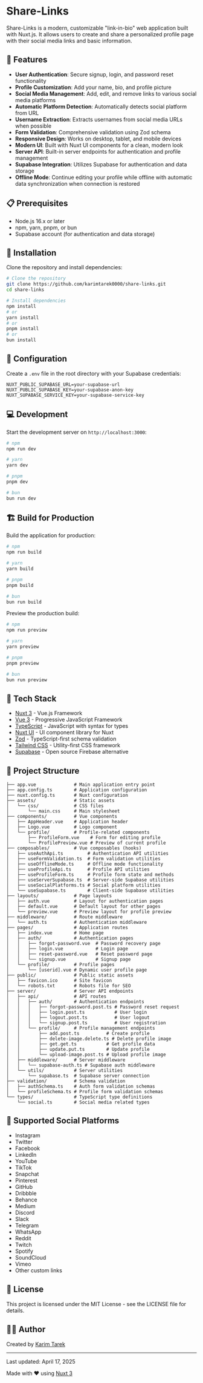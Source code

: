 # Share-Links

Share-Links is a modern, customizable "link-in-bio" web application built with
Nuxt.js. It allows users to create and share a personalized profile page with
their social media links and basic information.

## 🌟 Features

- **User Authentication**: Secure signup, login, and password reset
  functionality
- **Profile Customization**: Add your name, bio, and profile picture
- **Social Media Management**: Add, edit, and remove links to various social
  media platforms
- **Automatic Platform Detection**: Automatically detects social platform from
  URL
- **Username Extraction**: Extracts usernames from social media URLs when
  possible
- **Form Validation**: Comprehensive validation using Zod schema
- **Responsive Design**: Works on desktop, tablet, and mobile devices
- **Modern UI**: Built with Nuxt UI components for a clean, modern look
- **Server API**: Built-in server endpoints for authentication and profile
  management
- **Supabase Integration**: Utilizes Supabase for authentication and data
  storage
- **Offline Mode**: Continue editing your profile while offline with automatic
  data synchronization when connection is restored

## 📋 Prerequisites

- Node.js 16.x or later
- npm, yarn, pnpm, or bun
- Supabase account (for authentication and data storage)

## 🚀 Installation

Clone the repository and install dependencies:

```bash
# Clone the repository
git clone https://github.com/karimtarek0000/share-links.git
cd share-links

# Install dependencies
npm install
# or
yarn install
# or
pnpm install
# or
bun install
```

## 🔧 Configuration

Create a `.env` file in the root directory with your Supabase credentials:

```
NUXT_PUBLIC_SUPABASE_URL=your-supabase-url
NUXT_PUBLIC_SUPABASE_KEY=your-supabase-anon-key
NUXT_SUPABASE_SERVICE_KEY=your-supabase-service-key
```

## 💻 Development

Start the development server on `http://localhost:3000`:

```bash
# npm
npm run dev

# yarn
yarn dev

# pnpm
pnpm dev

# bun
bun run dev
```

## 🏗️ Build for Production

Build the application for production:

```bash
# npm
npm run build

# yarn
yarn build

# pnpm
pnpm build

# bun
bun run build
```

Preview the production build:

```bash
# npm
npm run preview

# yarn
yarn preview

# pnpm
pnpm preview

# bun
bun run preview
```

## 🧰 Tech Stack

- [Nuxt 3](https://nuxt.com/) - Vue.js Framework
- [Vue 3](https://vuejs.org/) - Progressive JavaScript Framework
- [TypeScript](https://www.typescriptlang.org/) - JavaScript with syntax for
  types
- [Nuxt UI](https://ui.nuxt.com/) - UI component library for Nuxt
- [Zod](https://github.com/colinhacks/zod) - TypeScript-first schema validation
- [Tailwind CSS](https://tailwindcss.com/) - Utility-first CSS framework
- [Supabase](https://supabase.io/) - Open source Firebase alternative

## 📁 Project Structure

```
├── app.vue              # Main application entry point
├── app.config.ts        # Application configuration
├── nuxt.config.ts       # Nuxt configuration
├── assets/              # Static assets
│   └── css/             # CSS files
│       └── main.css     # Main stylesheet
├── components/          # Vue components
│   ├── AppHeader.vue    # Application header
│   ├── Logo.vue         # Logo component
│   └── profile/         # Profile-related components
│       ├── ProfileForm.vue    # Form for editing profile
│       └── ProfilePreview.vue # Preview of current profile
├── composables/         # Vue composables (hooks)
│   ├── useAuthApi.ts         # Authentication API utilities
│   ├── useFormValidation.ts  # Form validation utilities
│   ├── useOfflineMode.ts     # Offline mode functionality
│   ├── useProfileApi.ts      # Profile API utilities
│   ├── useProfileForm.ts     # Profile form state and methods
│   ├── useServerSupabase.ts  # Server-side Supabase utilities
│   ├── useSocialPlatforms.ts # Social platform utilities
│   └── useSupabase.ts        # Client-side Supabase utilities
├── layouts/             # Page layouts
│   ├── auth.vue         # Layout for authentication pages
│   ├── default.vue      # Default layout for other pages
│   └── preview.vue      # Preview layout for profile preview
├── middleware/          # Route middleware
│   └── auth.ts          # Authentication middleware
├── pages/               # Application routes
│   ├── index.vue        # Home page
│   ├── auth/            # Authentication pages
│   │   ├── forgot-password.vue  # Password recovery page
│   │   ├── login.vue            # Login page
│   │   ├── reset-password.vue   # Reset password page
│   │   └── signup.vue           # Signup page
│   └── profile/         # Profile pages
│       └── [userid].vue # Dynamic user profile page
├── public/              # Public static assets
│   ├── favicon.ico      # Site favicon
│   └── robots.txt       # Robots file for SEO
├── server/              # Server API endpoints
│   ├── api/             # API routes
│   │   ├── auth/        # Authentication endpoints
│   │   │   ├── forgot-password.post.ts # Password reset request
│   │   │   ├── login.post.ts           # User login
│   │   │   ├── logout.post.ts          # User logout
│   │   │   └── signup.post.ts          # User registration
│   │   └── profile/     # Profile management endpoints
│   │       ├── add.post.ts          # Create profile
│   │       ├── delete-image.delete.ts # Delete profile image
│   │       ├── get.get.ts           # Get profile data
│   │       ├── update.put.ts        # Update profile
│   │       └── upload-image.post.ts # Upload profile image
│   ├── middleware/      # Server middleware
│   │   └── supabase-auth.ts # Supabase auth middleware
│   └── utils/           # Server utilities
│       └── supabase.ts  # Supabase server connection
├── validation/          # Schema validation
│   ├── authSchema.ts    # Auth form validation schemas
│   └── profileSchema.ts # Profile form validation schemas
└── types/               # TypeScript type definitions
    └── social.ts        # Social media related types
```

## 📱 Supported Social Platforms

- Instagram
- Twitter
- Facebook
- LinkedIn
- YouTube
- TikTok
- Snapchat
- Pinterest
- GitHub
- Dribbble
- Behance
- Medium
- Discord
- Slack
- Telegram
- WhatsApp
- Reddit
- Twitch
- Spotify
- SoundCloud
- Vimeo
- Other custom links

## 📄 License

This project is licensed under the MIT License - see the LICENSE file for
details.

## 👨‍💻 Author

Created by [Karim Tarek](https://github.com/karimtarek)

---

Last updated: April 17, 2025

Made with ❤️ using [Nuxt 3](https://nuxt.com)
